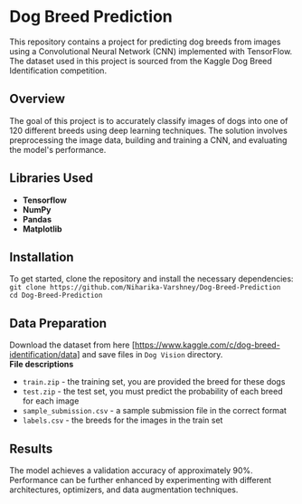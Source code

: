 # Dog Breed Prediction

This repository contains a project for predicting dog breeds from images using a Convolutional Neural Network (CNN) implemented with TensorFlow. The dataset used in this project is sourced from the Kaggle Dog Breed Identification competition.


## Overview
The goal of this project is to accurately classify images of dogs into one of 120 different breeds using deep learning techniques. The solution involves preprocessing the image data, building and training a CNN, and evaluating the model's performance.

## Libraries Used
- **Tensorflow**
- **NumPy**
- **Pandas**
- **Matplotlib**

## Installation
To get started, clone the repository and install the necessary dependencies:
<br>
```git clone https://github.com/Niharika-Varshney/Dog-Breed-Prediction```
<br>
```cd Dog-Breed-Prediction```


## Data Preparation
Download the dataset from here [https://www.kaggle.com/c/dog-breed-identification/data] and save files in ```Dog Vision``` directory.
<br>
**File descriptions**
- ```train.zip``` - the training set, you are provided the breed for these dogs
- ```test.zip``` - the test set, you must predict the probability of each breed for each image
- ```sample_submission.csv``` - a sample submission file in the correct format
- ```labels.csv``` - the breeds for the images in the train set


## Results
The model achieves a validation accuracy of approximately 90%. Performance can be further enhanced by experimenting with different architectures, optimizers, and data augmentation techniques.
